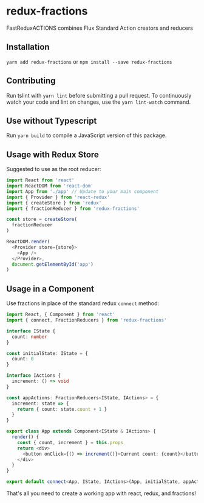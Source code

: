 # redux-fractions
FastReduxACTIONS combines Flux Standard Action creators and reducers

## Installation

`yarn add redux-fractions` or `npm install --save redux-fractions`

## Contributing

Run tslint with `yarn lint` before submitting a pull request. To continuously watch your code and lint on changes, use the `yarn lint-watch` command.

## Use without Typescript

Run `yarn build` to compile a JavaScript version of this package.

## Usage with Redux Store

Suggested to use as the root reducer:

```typescript
import React from 'react'
import ReactDOM from 'react-dom'
import App from './app' // Update to your main component
import { Provider } from 'react-redux'
import { createStore } from 'redux'
import { fractionReducer } from 'redux-fractions'

const store = createStore(
  fractionReducer
)

ReactDOM.render(
  <Provider store={store}>
    <App />
  </Provider>,
  document.getElementById('app')
)
```

## Usage in a Component

Use fractions in place of the standard redux `connect` method:

```typescript
import React, { Component } from 'react'
import { connect, FractionReducers } from 'redux-fractions'

interface IState {
  count: number
}

const initialState: IState = {
  count: 0
}

interface IActions {
  increment: () => void
}

const appActions: FractionReducers<IState, IActions> = {
  increment: state => {
    return { count: state.count + 1 }
  }
}

export class App extends Component<IState & IActions> {
  render() {
    const { count, increment } = this.props
    return <div>
      <button onClick={() => increment()}>Current count: {count}</button>
    </div>
  }
}

export default connect<App, IState, IActions>(App, initialState, appActions)
```

That's all you need to create a working app with react, redux, and fractions!
